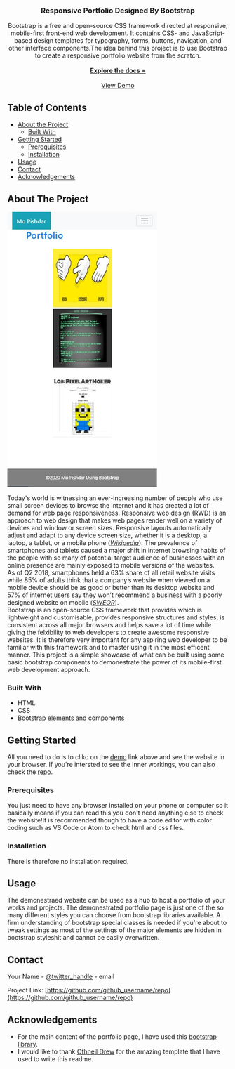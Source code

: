 
  <h3 align="center">Responsive Portfolio Designed By Bootstrap</h3>

  <p align="center">
    Bootstrap is a free and open-source CSS framework directed at responsive, mobile-first front-end web development. It contains CSS- and JavaScript-based design templates for typography, forms, buttons, navigation, and other interface components.The idea behind this project is to use Bootstrap to create a responsive portfolio website from the scratch.
    <br />
    <br />
    <a href="https://github.com/Mohammad-Pishdar/responsive-portfolio"><strong>Explore the docs »</strong></a>
    <br />
    <br />
    <a href="https://mohammad-pishdar.github.io/responsive-portfolio/">View Demo</a>
    
  </p>
</p>



<!-- TABLE OF CONTENTS -->
## Table of Contents

* [About the Project](#about-the-project)
  * [Built With](#built-with)
* [Getting Started](#getting-started)
  * [Prerequisites](#prerequisites)
  * [Installation](#installation)
* [Usage](#usage)
* [Contact](#contact)
* [Acknowledgements](#acknowledgements)



<!-- ABOUT THE PROJECT -->
## About The Project

![alt text](https://github.com/Mohammad-Pishdar/responsive-portfolio/blob/master/images/screenshot.jpg?raw=true)

Today's world is witnessing an ever-increasing number of people who use small screen devices to browse the internet and it has created a lot of demand for web page responsiveness. Responsive web design (RWD) is an approach to web design that makes web pages render well on a variety of devices and window or screen sizes. Responsive layouts automatically adjust and adapt to any device screen size, whether it is a desktop, a laptop, a tablet, or a mobile phone (<cite><a href="https://en.wikipedia.org/wiki/Responsive_web_design">Wikipedia</a></cite>). The prevalence of smartphones and tablets caused a major shift in internet browsing habits of the people with so many of potential target audience of businesses with an online presence are mainly exposed to mobile versions of the websites.   
As of Q2 2018, smartphones held a 63% share of all retail website visits while 85% of adults think that a company’s website when viewed on a mobile device should be as good or better than its desktop website and 57% of internet users say they won’t recommend a business with a poorly designed website on mobile (<cite><a href="https://www.sweor.com/firstimpressions">SWEOR</a></cite>).   
Bootstrap is an open-source CSS framework that provides which is lightweight and customisable, provides responsive structures and styles, is consistent across all major browsers and helps save a lot of time while giving the felxibility to web developers to create awesome responsive websites. It is therefore very important for any aspiring web developer to be familiar with this framework and to master using it in the most efficent manner. This project is a simple showcase of what can be built using some basic bootstrap components to demonestrate the power of its mobile-first web development approach. 


### Built With

* HTML
* CSS
* Bootstrap elements and components



<!-- GETTING STARTED -->
## Getting Started

All you need to do is to clikc on the <a href="https://mohammad-pishdar.github.io/responsive-portfolio/">demo</a> link above and see the website in your browser. If you're intersted to see the inner workings, you can also check the <a href="https://github.com/Mohammad-Pishdar/responsive-portfolio">repo</a>. 

### Prerequisites

You just need to have any browser installed on your phone or computer so it basically means if you can read this you don't need anything else to check the website!It is recommended though to have a code editor with color coding such as VS Code or Atom to check html and css files.

### Installation
 
There is therefore no installation required.



<!-- USAGE EXAMPLES -->
## Usage

The demonestraed website can be used as a hub to host a portfolio of your works and projects. The demonestrated portfolio page is just one of the so many different styles you can choose from bootstrap libraries available. A firm understanding of bootstrap special classes is needed if you're about to tweak settings as most of the settings of the major elements are hidden in bootstrap styleshit and cannot be easily overwritten.  

<!-- CONTACT -->
## Contact

Your Name - [@twitter_handle](https://twitter.com/twitter_handle) - email

Project Link: [https://github.com/github_username/repo](https://github.com/github_username/repo)



<!-- ACKNOWLEDGEMENTS -->
## Acknowledgements

* For the main content of the portfolio page, I have used this <a href="https://bootsnipp.com/">bootstrap library</a>. 
* I would like to thank <a href="https://github.com/othneildrew/Best-README-Template/blob/master/BLANK_README.md">Othneil Drew</a> for the amazing template that I have used to write this readme. 






<!-- MARKDOWN LINKS & IMAGES -->
<!-- https://www.markdownguide.org/basic-syntax/#reference-style-links -->
[contributors-shield]: https://img.shields.io/github/contributors/othneildrew/Best-README-Template.svg?style=flat-square
[contributors-url]: https://github.com/othneildrew/Best-README-Template/graphs/contributors
[forks-shield]: https://img.shields.io/github/forks/othneildrew/Best-README-Template.svg?style=flat-square
[forks-url]: https://github.com/othneildrew/Best-README-Template/network/members
[stars-shield]: https://img.shields.io/github/stars/othneildrew/Best-README-Template.svg?style=flat-square
[stars-url]: https://github.com/othneildrew/Best-README-Template/stargazers
[issues-shield]: https://img.shields.io/github/issues/othneildrew/Best-README-Template.svg?style=flat-square
[issues-url]: https://github.com/othneildrew/Best-README-Template/issues
[license-shield]: https://img.shields.io/github/license/othneildrew/Best-README-Template.svg?style=flat-square
[license-url]: https://github.com/othneildrew/Best-README-Template/blob/master/LICENSE.txt
[linkedin-shield]: https://img.shields.io/badge/-LinkedIn-black.svg?style=flat-square&logo=linkedin&colorB=555
[linkedin-url]: https://linkedin.com/in/othneildrew
[product-screenshot]: images/screenshot.png
